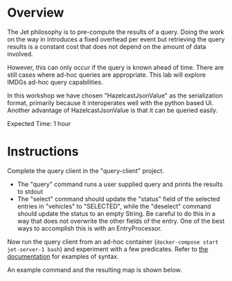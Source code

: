 # Overview

The Jet philosophy is to pre-compute the results of a query.  Doing the work on the way in introduces a fixed overhead per event but retrieving the query results is a constant cost that does not depend on the amount of data involved.

However, this can only occur if the query is known ahead of time.  There are still cases where ad-hoc queries are appropriate.  This lab will explore IMDGs ad-hoc query capabilities.  

In this workshop we have chosen "HazelcastJsonValue" as the serialization format, primarily because it interoperates well with the python based UI. Another advantage of HazelcastJsonValue is that it can be queried easily.



Expected Time: 1 hour

# Instructions

Complete the query client in the "query-client" project.

- The "query" command runs a user supplied query and prints the results to stdout
- The "select"  command should update the "status" field of the selected entries in "vehicles" to "SELECTED", while the "deselect" command should update the status to an empty String.  Be careful to do this in a way that does not overwrite the other fields of the entry.  One of the best ways to accomplish this is with an EntryProcessor.



Now run the query client from an ad-hoc container (`docker-compose start jet-server-1 bash`) and experiment with a few predicates.  Refer to [the documentation](https://docs.hazelcast.org/docs/latest/manual/html-single/index.html#querying-with-sql) for examples of syntax.

An example command and the resulting map is shown below.



